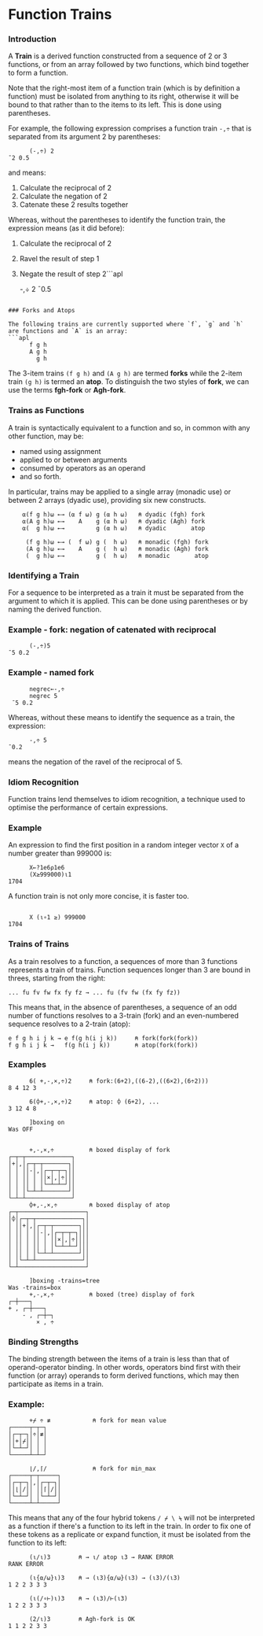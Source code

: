 # Function Trains

### Introduction

A **Train** is a derived function constructed from a sequence of 2 or 3 functions, or from an array followed by two functions, which bind together to form a function.

Note that the right-most item  of a function train (which is by definition a function) must be isolated from anything to its right, otherwise it will be bound to that rather than to the items to its left. This is done using parentheses.

For example, the following expression  comprises a function train `-,÷` that is separated from its argument 2 by parentheses:
```apl
      (-,÷) 2
¯2 0.5
```

and means:

1. Calculate the reciprocal of 2
2. Calculate the negation of 2
3. Catenate these 2 results together

Whereas, without the parentheses to identify the function train, the expression      means (as it did before):

1. Calculate the reciprocal of 2
2. Ravel the result of step 1
3. Negate the result of step 2```apl

      -,÷ 2
¯0.5
```

### Forks and Atops

The following trains are currently supported where `f`, `g` and `h` are functions and `A` is an array:
```apl
      f g h
      A g h
        g h
```

The 3-item trains `(f g h)` and `(A g h)` are termed **forks** while the 2-item train `(g h)` is termed an **atop**. To distinguish the two styles of **fork**, we can use the terms **fgh-fork** or **Agh-fork**.

### Trains as Functions

A train is syntactically equivalent to a function and so, in common with any other function, may be:

- named using assignment
- applied to or between arguments
- consumed by operators as an operand
- and so forth.

In particular, trains may be applied to a single array (monadic use) or between 2 arrays (dyadic use), providing  six new constructs.
```apl
    ⍺(f g h)⍵ ←→ (⍺ f ⍵) g (⍺ h ⍵)   ⍝ dyadic (fgh) fork
    ⍺(A g h)⍵ ←→    A    g (⍺ h ⍵)   ⍝ dyadic (Agh) fork
    ⍺(  g h)⍵ ←→         g (⍺ h ⍵)   ⍝ dyadic       atop

     (f g h)⍵ ←→ (  f ⍵) g (  h ⍵)   ⍝ monadic (fgh) fork
     (A g h)⍵ ←→    A    g (  h ⍵)   ⍝ monadic (Agh) fork
     (  g h)⍵ ←→         g (  h ⍵)   ⍝ monadic       atop
```

### Identifying a Train

For a sequence to be interpreted as a train it must be separated from the argument to which it is applied. This can be done using parentheses or by naming the derived function.

### Example - fork: negation of catenated with reciprocal
```apl
      (-,÷)5         
¯5 0.2
```

### Example - named fork
```apl
      negrec←-,÷ 
      negrec 5
 ¯5 0.2
```

Whereas, without these means to identify the sequence as a train, the expression:
```apl
      -,÷ 5         
¯0.2
```

means the negation of the ravel of the reciprocal of 5.

### Idiom Recognition

Function trains lend themselves to idiom recognition, a technique used to optimise the performance of certain expressions.

### Example

An expression to find the first position in a random integer vector `X` of a number greater than 999000 is:
```apl
      X←?1e6⍴1e6
      (X≥999000)⍳1
1704
```

A function train is not only more concise, it is faster too.
```apl

      X (⍳∘1 ≥) 999000
1704
```

### Trains of Trains

As a train resolves to a function, a sequences of more than 3 functions represents a train of trains. Function sequences longer than 3 are bound in threes, starting from the right:
```apl
... fu fv fw fx fy fz → ... fu (fv fw (fx fy fz))
```

This means that, in the absence of parentheses, a sequence of an odd number of functions resolves to a 3-train (fork) and an even-numbered sequence resolves to a 2-train (atop):

```apl
e f g h i j k → e f(g h(i j k))     ⍝ fork(fork(fork))
f g h i j k →   f(g h(i j k))       ⍝ atop(fork(fork))
```

### Examples
```apl
      6( +,-,×,÷)2     ⍝ fork:(6+2),((6-2),((6×2),(6÷2)))
8 4 12 3

      6(⌽+,-,×,÷)2     ⍝ atop: ⌽ (6+2), ...
3 12 4 8

      ]boxing on
Was OFF
```
```apl

      +,-,×,÷          ⍝ boxed display of fork
┌─┬─┬─────────────┐
│+│,│┌─┬─┬───────┐│
│ │ ││-│,│┌─┬─┬─┐││
│ │ ││ │ ││×│,│÷│││
│ │ ││ │ │└─┴─┴─┘││
│ │ │└─┴─┴───────┘│
└─┴─┴─────────────┘
      ⌽+,-,×,÷         ⍝ boxed display of atop
┌─┬───────────────────┐
│⌽│┌─┬─┬─────────────┐│
│ ││+│,│┌─┬─┬───────┐││
│ ││ │ ││-│,│┌─┬─┬─┐│││
│ ││ │ ││ │ ││×│,│÷││││
│ ││ │ ││ │ │└─┴─┴─┘│││
│ ││ │ │└─┴─┴───────┘││
│ │└─┴─┴─────────────┘│
└─┴───────────────────┘
```
```apl
      ]boxing -trains=tree
Was -trains=box
      +,-,×,÷          ⍝ boxed (tree) display of fork
┌─┼───┐      
+ , ┌─┼───┐  
    - , ┌─┼─┐
        × , ÷

```

### Binding Strengths

The binding strength between the items of a train is less than that of operand-operator binding. In other words, operators bind first with their function (or array) operands to form derived functions, which may then participate as items in a train.

### Example:
```apl
      +⌿ ÷ ≢            ⍝ fork for mean value
┌─────┬─┬─┐
│┌─┬─┐│÷│≢│
││+│⌿││ │ │
│└─┴─┘│ │ │
└─────┴─┴─┘

      ⌊/,⌈/             ⍝ fork for min_max
┌─────┬─┬─────┐
│┌─┬─┐│,│┌─┬─┐│
││⌊│/││ ││⌈│/││
│└─┴─┘│ │└─┴─┘│
└─────┴─┴─────┘
```

This means that any of the four hybrid tokens `/ ⌿ \ ⍀` will not be interpreted as a function if there's a function to its left in the train. In order to fix one of these tokens as a replicate or expand function, it must be isolated from the function to its left:
```apl
      (⍳/⍳)3        ⍝ → ⍳/ atop ⍳3 → RANK ERROR
RANK ERROR

      (⍳{⍺/⍵}⍳)3    ⍝ → (⍳3){⍺/⍵}(⍳3) → (⍳3)/(⍳3)
1 2 2 3 3 3

      (⍳(/∘⊢)⍳)3    ⍝ → (⍳3)/⊢(⍳3)
1 2 2 3 3 3

      (2/⍳)3        ⍝ Agh-fork is OK
1 1 2 2 3 3
```
